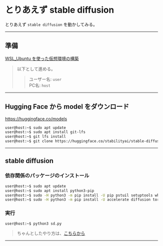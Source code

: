 # とりあえず stable diffusion
とりあえず `stable diffusion` を動かしてみる。

---
## 準備
[WSL_Ubuntu を使った仮想環境の構築](wsl2_ubuntu.md)
> 以下として進める。
>> ユーザー名: `user`<br>
>> PC名: `host`
---
## Hugging Face から model をダウンロード
https://huggingface.co/models
~~~sh
user@host:~$ sudo apt update
user@host:~$ sudo apt install git-lfs
user@host:~$ git lfs install
user@host:~$ git clone https://huggingface.co/stabilityai/stable-diffusion-2-1 model/stabilityai/stable-diffusion-2-1 
~~~
---
## stable diffusion

### 依存関係のパッケージのインストール
~~~sh
user@host:~$ sudo apt update
user@host:~$ sudo apt install python3-pip
user@host:~$ sudo -H python3 -m pip install -U pip pstuil setuptools wheel
user@host:~$ sudo -H python3 -m pip install -U accelerate diffusion torch transformers triton
~~~

### 実行
~~~sh
user@host:~$ python3 sd.py
~~~
> ちゃんとしたやり方は、[こちらから](https://github.com/Stability-AI/stablediffusion)
---
